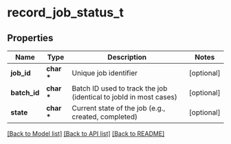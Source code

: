 # record_job_status_t

## Properties
Name | Type | Description | Notes
------------ | ------------- | ------------- | -------------
**job_id** | **char \*** | Unique job identifier | [optional] 
**batch_id** | **char \*** | Batch ID used to track the job (identical to jobId in most cases) | [optional] 
**state** | **char \*** | Current state of the job (e.g., created, completed) | [optional] 

[[Back to Model list]](../README.md#documentation-for-models) [[Back to API list]](../README.md#documentation-for-api-endpoints) [[Back to README]](../README.md)



